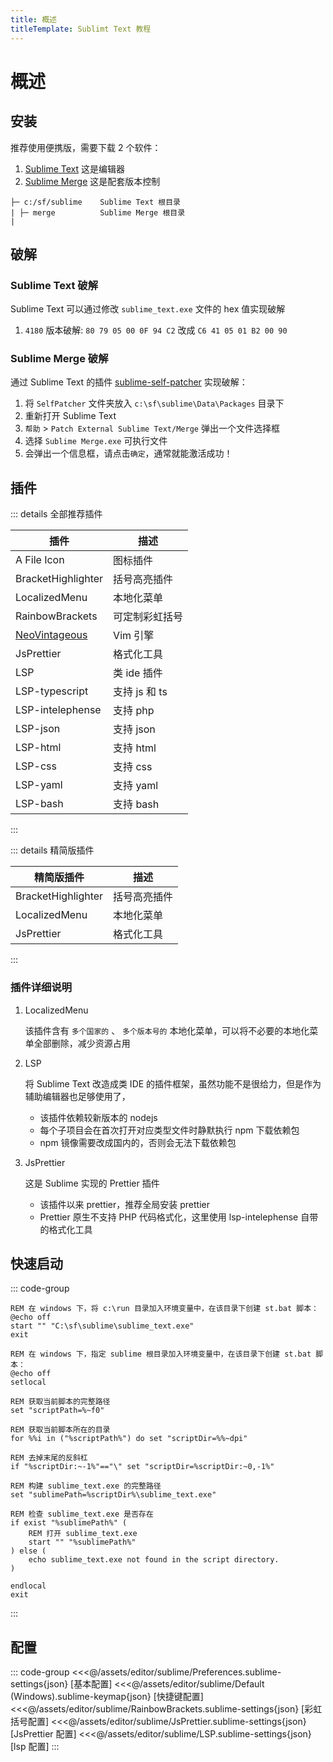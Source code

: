 ```yaml
---
title: 概述
titleTemplate: Sublimt Text 教程
---
```


# 概述

## 安装

推荐使用便携版，需要下载 2 个软件：

1. [Sublime Text](http://www.sublimetext.com/download) 这是编辑器
2. [Sublime Merge](https://www.sublimemerge.com/download) 这是配套版本控制

```text 目录结构
├─ c:/sf/sublime    Sublime Text 根目录
| ├─ merge          Sublime Merge 根目录
|
```

## 破解

### Sublime Text 破解

Sublime Text 可以通过修改 `sublime_text.exe` 文件的 hex 值实现破解

1. `4180` 版本破解: `80 79 05 00 0F 94 C2` 改成 `C6 41 05 01 B2 00 90`

### Sublime Merge 破解

通过 Sublime Text 的插件 [sublime-self-patcher](https://github.com/n6333373/sublime-self-patcher) 实现破解：

1. 将 `SelfPatcher` 文件夹放入 `c:\sf\sublime\Data\Packages` 目录下
2. 重新打开 Sublime Text
3. `帮助` > `Patch External Sublime Text/Merge` 弹出一个文件选择框
4. 选择 `Sublime Merge.exe` 可执行文件
5. 会弹出一个信息框，请点击`确定`，通常就能激活成功！

## 插件

::: details 全部推荐插件

| 插件                                              | 描述           |
| ------------------------------------------------- | -------------- |
| A File Icon                                       | 图标插件       |
| BracketHighlighter                                | 括号高亮插件   |
| LocalizedMenu                                     | 本地化菜单     |
| RainbowBrackets                                   | 可定制彩虹括号 |
| [NeoVintageous](https://neovintageous.github.io/) | Vim 引擎       |
| JsPrettier                                        | 格式化工具     |
| LSP                                               | 类 ide 插件    |
| LSP-typescript                                    | 支持 js 和 ts  |
| LSP-intelephense                                  | 支持 php       |
| LSP-json                                          | 支持 json      |
| LSP-html                                          | 支持 html      |
| LSP-css                                           | 支持 css       |
| LSP-yaml                                          | 支持 yaml      |
| LSP-bash                                          | 支持 bash      |

:::

::: details 精简版插件

| 精简版插件         | 描述         |
| ------------------ | ------------ |
| BracketHighlighter | 括号高亮插件 |
| LocalizedMenu      | 本地化菜单   |
| JsPrettier         | 格式化工具   |

:::

### 插件详细说明

1. LocalizedMenu

    该插件含有 `多个国家的` 、 `多个版本号的` 本地化菜单，可以将不必要的本地化菜单全部删除，减少资源占用

2. LSP

    将 Sublime Text 改造成类 IDE 的插件框架，虽然功能不是很给力，但是作为辅助编辑器也足够使用了，

    - 该插件依赖较新版本的 nodejs
    - 每个子项目会在首次打开对应类型文件时静默执行 npm 下载依赖包
    - npm 镜像需要改成国内的，否则会无法下载依赖包

3. JsPrettier

    这是 Sublime 实现的 Prettier 插件

    - 该插件以来 prettier，推荐全局安装 prettier
    - Prettier 原生不支持 PHP 代码格式化，这里使用 lsp-intelephense 自带的格式化工具

## 快速启动

::: code-group

```batch [方式一]
REM 在 windows 下，将 c:\run 目录加入环境变量中，在该目录下创建 st.bat 脚本：
@echo off
start "" "C:\sf\sublime\sublime_text.exe"
exit
```

```batch [方式二]
REM 在 windows 下，指定 sublime 根目录加入环境变量中，在该目录下创建 st.bat 脚本：
@echo off
setlocal

REM 获取当前脚本的完整路径
set "scriptPath=%~f0"

REM 获取当前脚本所在的目录
for %%i in ("%scriptPath%") do set "scriptDir=%%~dpi"

REM 去掉末尾的反斜杠
if "%scriptDir:~-1%"=="\" set "scriptDir=%scriptDir:~0,-1%"

REM 构建 sublime_text.exe 的完整路径
set "sublimePath=%scriptDir%\sublime_text.exe"

REM 检查 sublime_text.exe 是否存在
if exist "%sublimePath%" (
    REM 打开 sublime_text.exe
    start "" "%sublimePath%"
) else (
    echo sublime_text.exe not found in the script directory.
)

endlocal
exit
```

:::

## 配置

::: code-group
<<<@/assets/editor/sublime/Preferences.sublime-settings{json} [基本配置]
<<<@/assets/editor/sublime/Default (Windows).sublime-keymap{json} [快捷键配置]
<<<@/assets/editor/sublime/RainbowBrackets.sublime-settings{json} [彩虹括号配置]
<<<@/assets/editor/sublime/JsPrettier.sublime-settings{json} [JsPrettier 配置]
<<<@/assets/editor/sublime/LSP.sublime-settings{json} [lsp 配置]
:::
